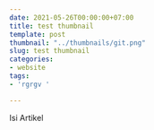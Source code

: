 ```yaml
---
date: 2021-05-26T00:00:00+07:00
title: test thumbnail
template: post
thumbnail: "../thumbnails/git.png"
slug: test thumbnail
categories:
- website
tags:
- 'rgrgv '

---
```

Isi Artikel